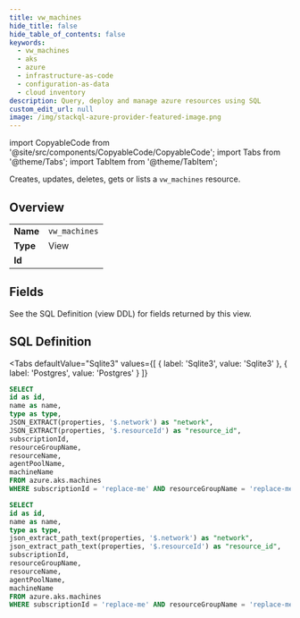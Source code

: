 ```yaml
--- 
title: vw_machines
hide_title: false
hide_table_of_contents: false
keywords:
  - vw_machines
  - aks
  - azure
  - infrastructure-as-code
  - configuration-as-data
  - cloud inventory
description: Query, deploy and manage azure resources using SQL
custom_edit_url: null
image: /img/stackql-azure-provider-featured-image.png
---
```


import CopyableCode from '@site/src/components/CopyableCode/CopyableCode';
import Tabs from '@theme/Tabs';
import TabItem from '@theme/TabItem';

Creates, updates, deletes, gets or lists a <code>vw_machines</code> resource.

## Overview
<table><tbody>
<tr><td><b>Name</b></td><td><code>vw_machines</code></td></tr>
<tr><td><b>Type</b></td><td>View</td></tr>
<tr><td><b>Id</b></td><td><CopyableCode code="azure.aks.vw_machines" /></td></tr>
</tbody></table>

## Fields

See the SQL Definition (view DDL) for fields returned by this view.

## SQL Definition

<Tabs
defaultValue="Sqlite3"
values={[
{ label: 'Sqlite3', value: 'Sqlite3' },
{ label: 'Postgres', value: 'Postgres' }
]}
>
<TabItem value="Sqlite3">

```sql
SELECT
id as id,
name as name,
type as type,
JSON_EXTRACT(properties, '$.network') as "network",
JSON_EXTRACT(properties, '$.resourceId') as "resource_id",
subscriptionId,
resourceGroupName,
resourceName,
agentPoolName,
machineName
FROM azure.aks.machines
WHERE subscriptionId = 'replace-me' AND resourceGroupName = 'replace-me' AND resourceName = 'replace-me' AND agentPoolName = 'replace-me';
```

</TabItem>
<TabItem value="Postgres">

```sql
SELECT
id as id,
name as name,
type as type,
json_extract_path_text(properties, '$.network') as "network",
json_extract_path_text(properties, '$.resourceId') as "resource_id",
subscriptionId,
resourceGroupName,
resourceName,
agentPoolName,
machineName
FROM azure.aks.machines
WHERE subscriptionId = 'replace-me' AND resourceGroupName = 'replace-me' AND resourceName = 'replace-me' AND agentPoolName = 'replace-me';
```

</TabItem>
</Tabs>
